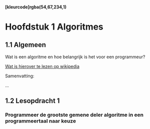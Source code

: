 #### [kleurcode]rgba(54,67,234,1)

#  Hoofdstuk 1 Algoritmes

## 1.1 Algemeen

Wat is een algoritme en hoe belangrijk is het voor een programmeur?

[Wat is hierover te lezen op wikipedia](https://nl.wikipedia.org/wiki/Algoritme)

Samenvatting:

...


## 1.2 Lesopdracht 1

### Programmeer de grootste gemene deler algoritme in een programmeertaal naar keuze

